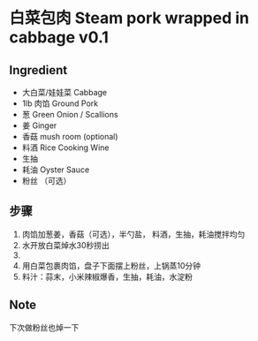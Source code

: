 # 白菜包肉 Steam pork wrapped in cabbage v0.1
## Ingredient
- 大白菜/娃娃菜 Cabbage
- 1lb 肉馅 Ground Pork
- 葱 Green Onion / Scallions
- 姜 Ginger
- 香菇 mush room (optional)
- 料酒 Rice Cooking Wine
- 生抽
- 耗油 Oyster Sauce
- 粉丝 （可选）
## 步骤
1. 肉馅加葱姜，香菇（可选），半勺盐， 料酒，生抽，耗油搅拌均匀
2. 水开放白菜焯水30秒捞出
3. 
4. 用白菜包裹肉馅，盘子下面摆上粉丝，上锅蒸10分钟
5. 料汁：蒜末，小米辣椒爆香，生抽，耗油，水淀粉

## Note
下次做粉丝也焯一下
